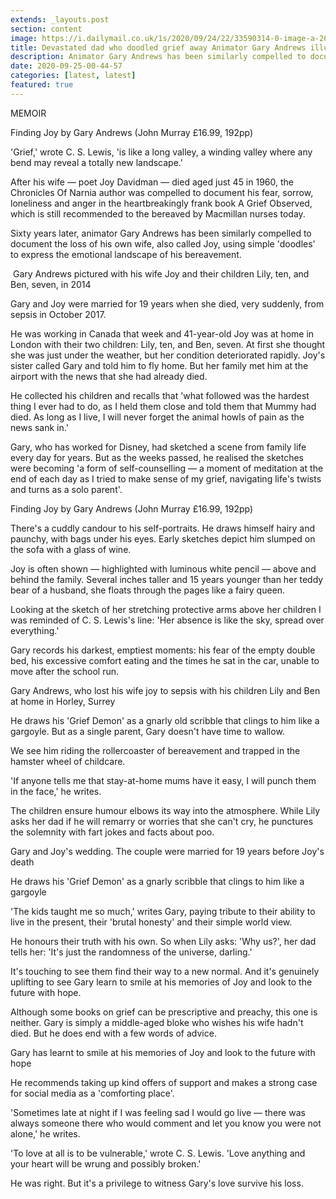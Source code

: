 ```yaml
---
extends: _layouts.post
section: content
image: https://i.dailymail.co.uk/1s/2020/09/24/22/33590314-0-image-a-26_1600981727173.jpg 
title: Devastated dad who doodled grief away Animator Gary Andrews illustrates the reality of bereavement 
description: Animator Gary Andrews has been similarly compelled to document the loss of his own wife, Joy, using simple doodles to express the emotional landscape of his bereavement. 
date: 2020-09-25-00-44-57 
categories: [latest, latest] 
featured: true 
--- 
```

MEMOIR

Finding Joy by Gary Andrews (John Murray £16.99, 192pp)

'Grief,' wrote C. S. Lewis, 'is like a long valley, a winding valley where any bend may reveal a totally new landscape.'

After his wife — poet Joy Davidman — died aged just 45 in 1960, the Chronicles Of Narnia author was compelled to document his fear, sorrow, loneliness and anger in the heartbreakingly frank book A Grief Observed, which is still recommended to the bereaved by Macmillan nurses today.

Sixty years later, animator Gary Andrews has been similarly compelled to document the loss of his own wife, also called Joy, using simple 'doodles' to express the emotional landscape of his bereavement.

 Gary Andrews pictured with his wife Joy and their children Lily, ten, and Ben, seven, in 2014

Gary and Joy were married for 19 years when she died, very suddenly, from sepsis in October 2017.

He was working in Canada that week and 41-year-old Joy was at home in London with their two children: Lily, ten, and Ben, seven. At first she thought she was just under the weather, but her condition deteriorated rapidly. Joy's sister called Gary and told him to fly home. But her family met him at the airport with the news that she had already died.

He collected his children and recalls that 'what followed was the hardest thing I ever had to do, as I held them close and told them that Mummy had died. As long as I live, I will never forget the animal howls of pain as the news sank in.'

Gary, who has worked for Disney, had sketched a scene from family life every day for years. But as the weeks passed, he realised the sketches were becoming 'a form of self-counselling — a moment of meditation at the end of each day as I tried to make sense of my grief, navigating life's twists and turns as a solo parent'.

Finding Joy by Gary Andrews (John Murray £16.99, 192pp)

There's a cuddly candour to his self-portraits. He draws himself hairy and paunchy, with bags under his eyes. Early sketches depict him slumped on the sofa with a glass of wine.

Joy is often shown — highlighted with luminous white pencil — above and behind the family. Several inches taller and 15 years younger than her teddy bear of a husband, she floats through the pages like a fairy queen.

Looking at the sketch of her stretching protective arms above her children I was reminded of C. S. Lewis's line: 'Her absence is like the sky, spread over everything.'

Gary records his darkest, emptiest moments: his fear of the empty double bed, his excessive comfort eating and the times he sat in the car, unable to move after the school run.

 Gary Andrews, who lost his wife joy to sepsis with his children Lily and Ben at home in Horley, Surrey

He draws his 'Grief Demon' as a gnarly old scribble that clings to him like a gargoyle. But as a single parent, Gary doesn't have time to wallow.

We see him riding the rollercoaster of bereavement and trapped in the hamster wheel of childcare.

'If anyone tells me that stay-at-home mums have it easy, I will punch them in the face,' he writes.

The children ensure humour elbows its way into the atmosphere. While Lily asks her dad if he will remarry or worries that she can't cry, he punctures the solemnity with fart jokes and facts about poo.

Gary and Joy's wedding. The couple were married for 19 years before Joy's death

He draws his 'Grief Demon' as a gnarly scribble that clings to him like a gargoyle

'The kids taught me so much,' writes Gary, paying tribute to their ability to live in the present, their 'brutal honesty' and their simple world view.

He honours their truth with his own. So when Lily asks: 'Why us?', her dad tells her: 'It's just the randomness of the universe, darling.'

It's touching to see them find their way to a new normal. And it's genuinely uplifting to see Gary learn to smile at his memories of Joy and look to the future with hope.

Although some books on grief can be prescriptive and preachy, this one is neither. Gary is simply a middle-aged bloke who wishes his wife hadn't died. But he does end with a few words of advice.

Gary has learnt to smile at his memories of Joy and look to the future with hope

He recommends taking up kind offers of support and makes a strong case for social media as a 'comforting place'.

'Sometimes late at night if I was feeling sad I would go live — there was always someone there who would comment and let you know you were not alone,' he writes.

'To love at all is to be vulnerable,' wrote C. S. Lewis. 'Love anything and your heart will be wrung and possibly broken.'

He was right. But it's a privilege to witness Gary's love survive his loss.

